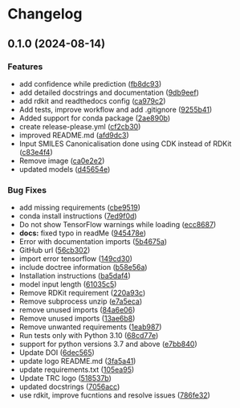 # Changelog

## 0.1.0 (2024-08-14)


### Features

* add confidence while prediction ([fb8dc93](https://github.com/Kohulan/Smiles-TO-iUpac-Translator/commit/fb8dc932015b0a7e7bb3d55a452f28ee8a51425a))
* add detailed docstrings and documentation ([9db9eef](https://github.com/Kohulan/Smiles-TO-iUpac-Translator/commit/9db9eefc2e668bc94fac3d5d6f0dc6f67928a2a9))
* add rdkit and readthedocs config ([ca979c2](https://github.com/Kohulan/Smiles-TO-iUpac-Translator/commit/ca979c21742f879cebfe86e17f612f6adafccfc4))
* Add tests, improve workflow and add .gitignore ([9255b41](https://github.com/Kohulan/Smiles-TO-iUpac-Translator/commit/9255b419eca7bbf0bf05dd847e3d04709cf3fbde))
* Added support for conda package ([2ae890b](https://github.com/Kohulan/Smiles-TO-iUpac-Translator/commit/2ae890b24ddbc6c9b8d949a1b7b850187f760a3a))
* create release-please.yml ([cf2cb30](https://github.com/Kohulan/Smiles-TO-iUpac-Translator/commit/cf2cb30f8d500190b4440b2c7f6398360b5c0f37))
* improved README.md ([afd9dc3](https://github.com/Kohulan/Smiles-TO-iUpac-Translator/commit/afd9dc3b65a46d790707b8597d9c68082b6210e8))
* Input SMILES Canonicalisation done using CDK instead of RDKit ([c83e4f4](https://github.com/Kohulan/Smiles-TO-iUpac-Translator/commit/c83e4f42b5ad882f8dbed3a832a29146a00cc416))
* Remove image ([ca0e2e2](https://github.com/Kohulan/Smiles-TO-iUpac-Translator/commit/ca0e2e2124b4f23f35f14f4f03c0715d2010bdea))
* updated models ([d45654e](https://github.com/Kohulan/Smiles-TO-iUpac-Translator/commit/d45654efdff1919e20d7ed8d6fc0ce567294f97b))


### Bug Fixes

* add missing requirements ([cbe9519](https://github.com/Kohulan/Smiles-TO-iUpac-Translator/commit/cbe9519f138c2dcd75869f41327f9df4df8ab854))
* conda install instructions ([7ed9f0d](https://github.com/Kohulan/Smiles-TO-iUpac-Translator/commit/7ed9f0d1b167e7eef6b278cd025a672e807a4d6e))
* Do not show TensorFlow warnings while loading ([ecc8687](https://github.com/Kohulan/Smiles-TO-iUpac-Translator/commit/ecc868702e0baaf74eb4fc8ed7d63a50ea2ff7cf))
* **docs:** fixed typo in readMe ([945478e](https://github.com/Kohulan/Smiles-TO-iUpac-Translator/commit/945478e1c1d39c705c24b12e15fc046b5bbd89e8))
* Error with documentation imports ([5b4675a](https://github.com/Kohulan/Smiles-TO-iUpac-Translator/commit/5b4675af0ea614351a5e4b7f1956213b6f8c704b))
* GitHub url ([56cb302](https://github.com/Kohulan/Smiles-TO-iUpac-Translator/commit/56cb302234bd48e6452509997017d0e8f9ba76a4))
* import error tensorflow ([149cd30](https://github.com/Kohulan/Smiles-TO-iUpac-Translator/commit/149cd30bbe87313151e87f22cecc2230902643bc))
* include doctree information ([b58e56a](https://github.com/Kohulan/Smiles-TO-iUpac-Translator/commit/b58e56a136d391ad886774b0fde0010e0f7816f2))
* Installation instructions ([ba5daf4](https://github.com/Kohulan/Smiles-TO-iUpac-Translator/commit/ba5daf468e4eab67056d06c21313c15010e78107))
* model input length ([61035c5](https://github.com/Kohulan/Smiles-TO-iUpac-Translator/commit/61035c5375c0edb69c00fba3bf4c5dd90d9873ba))
* Remove RDKit requirement ([220a93c](https://github.com/Kohulan/Smiles-TO-iUpac-Translator/commit/220a93c7f4e8e42e618ef546575999cca065e3a0))
* Remove subprocess unzip ([e7a5eca](https://github.com/Kohulan/Smiles-TO-iUpac-Translator/commit/e7a5eca050658b8aca542c60bc12c48e21e9dc33))
* remove unused imports ([84a6e06](https://github.com/Kohulan/Smiles-TO-iUpac-Translator/commit/84a6e0687d1e98442a7b4fa672cf844cca48f753))
* Remove unused imports ([13ae6b8](https://github.com/Kohulan/Smiles-TO-iUpac-Translator/commit/13ae6b80564f05e62088a2862b159ef85c4a093a))
* Remove unwanted requirements ([1eab987](https://github.com/Kohulan/Smiles-TO-iUpac-Translator/commit/1eab98743fd3d9061476eab0ccdfb3264040d21b))
* Run tests only with Python 3.10 ([68cd77e](https://github.com/Kohulan/Smiles-TO-iUpac-Translator/commit/68cd77e8a46954f5a7593fcb3f0af187914a3490))
* support for python versions 3.7 and above ([e7bb840](https://github.com/Kohulan/Smiles-TO-iUpac-Translator/commit/e7bb8403f13c4360987b80b1f540ed6567654765))
* Update DOI ([6dec565](https://github.com/Kohulan/Smiles-TO-iUpac-Translator/commit/6dec565cf23a446953a443d74093c9589eb16e59))
* update logo README.md ([3fa5a41](https://github.com/Kohulan/Smiles-TO-iUpac-Translator/commit/3fa5a41d5cea3f0083fa26c897809a567fb3070f))
* update requirements.txt ([105ea95](https://github.com/Kohulan/Smiles-TO-iUpac-Translator/commit/105ea9596c453a78c7748f396e11bff7f86b30aa))
* Update TRC logo ([518537b](https://github.com/Kohulan/Smiles-TO-iUpac-Translator/commit/518537b62703a69d66014fc913f0fd1b88ae2d04))
* updated docstrings ([7056acc](https://github.com/Kohulan/Smiles-TO-iUpac-Translator/commit/7056acc42ed19115360f4d1733120325e39a9092))
* use rdkit, improve fucntions and resolve issues ([786fe32](https://github.com/Kohulan/Smiles-TO-iUpac-Translator/commit/786fe32bf8d4b15b7d9ba083fb1125692487949b))
